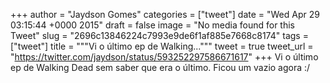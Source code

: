 
+++
author = "Jaydson Gomes"
categories = ["tweet"]
date = "Wed Apr 29 03:15:44 +0000 2015"
draft = false
image = "No media found for this Tweet"
slug = "2696c13846224c7993e9de6f1af885e7668c8174"
tags = ["tweet"]
title = """Vi o último ep de Walking..."""
tweet = true
tweet_url = "https://twitter.com/jaydson/status/593252297586671617"
+++
Vi o último ep de Walking Dead sem saber que era o último. Ficou um vazio agora :/
